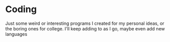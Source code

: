 # Coding
Just some weird or interesting programs I created for my personal ideas, or the boring ones for college.
I'll keep adding to as I go, maybe even add new languages
